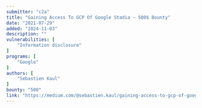 ```yaml
---
submitter: "c2a"
title: "Gaining Access To GCP Of Google Stadia — 500$ Bounty"
date: "2021-07-29"
added: "2024-11-03"
description: ""
vulnerabilities: [
    "Information disclosure"
]
programs: [
    "Google"
]
authors: [
    "Sebastien Kaul"
]
bounty: "500"
link: "https://medium.com/@sebastien.kaul/gaining-access-to-gcp-of-google-stadia-500-bounty-22f76ecc8e60"
---
```




